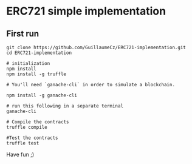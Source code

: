 # ERC721 simple implementation

## First run

```
git clone https://github.com/GuillaumeCz/ERC721-implementation.git
cd ERC721-implementation

# initialization
npm install
npm install -g truffle

# You'll need `ganache-cli` in order to simulate a blockchain.

npm install -g ganache-cli

# run this following in a separate terminal
ganache-cli

# Compile the contracts 
truffle compile

#Test the contracts
truffle test
```

Have fun ;)
